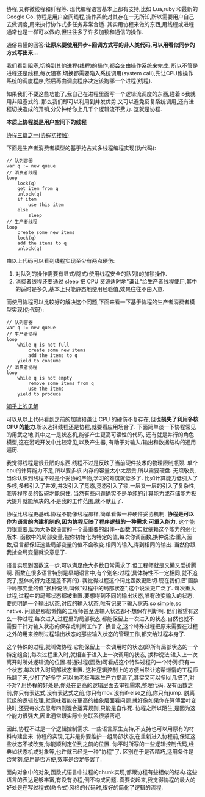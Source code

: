 协程,又称微线程和纤程等.
现代编程语言基本上都有支持,比如 Lua,ruby 和最新的 Google Go.
协程是用户空间线程,操作系统对其存在一无所知,所以需要用户自己去做调度,用来执行协作式多任务非常合适.
其实用协程来做的东西,用线程或进程通常也是一样可以做的,但往往多了许多加锁和通信的操作.

通俗易懂的回答:**让原来要使用异步+回调方式写的非人类代码,可以用看似同步的方式写出来...**

我们看到阻塞,切换到其他进程(线程)的操作,都会交由操作系统来完成.
所以不管是进程还是线程,每次阻塞,切换都需要陷入系统调用(system call),先让CPU跑操作系统的调度程序,然后再由调度程序决定该跑哪一个进程(线程).

如果我们不要这些功能了,我自己在进程里面写一个逻辑流调度的东西,碰着io我就用非阻塞式的.
那么我们即可以利用到并发优势,又可以避免反复系统调用,还有进程切换造成的开销,分分钟给你上几千个逻辑流不费力.
这就是协程.

**本质上协程就是用户空间下的线程**

[协程三篇之一(协程初接触)](http://blog.csdn.net/gzlaiyonghao/article/details/5397038)

下面是生产者消费者模型的基于抢占式多线程编程实现(伪代码):
```
// 队列容器
var q := new queue
// 消费者线程
loop
	lock(q)
	get item from q
	unlock(q)
	if item
		use this item
	else
		sleep 
// 生产者线程
loop
	create some new items
	lock(q)
	add the items to q
	unlock(q)
```

由以上代码可以看到线程实现至少有两点硬伤:

1. 对队列的操作需要有显式/隐式(使用线程安全的队列)的加锁操作.
2. 消费者线程还要通过 sleep 把 CPU 资源适时地"谦让"给生产者线程使用,其中的适时是多久,基本上只能静态地使用经验值,效果往往不由人意.

而使用协程可以比较好的解决这个问题,下面来看一下基于协程的生产者消费者模型实现(伪代码):
```
// 队列容器
var q := new queue
// 生产者协程
loop
	while q is not full
		create some new items
		add the items to q
	yield to consume
// 消费者协程
loop
	while q is not empty
		remove some items from q
		use the items
	yield to produce
```

[知乎上的见解](http://www.zhihu.com/question/20511233)

可以从以上代码看到之前的加锁和谦让 CPU 的硬伤不复存在,但**也损失了利用多核 CPU 的能力**.所以选择线程还是协程,就要看应用场合了.
下面简单谈一下协程常见的用武之地,其中之一是状态机,能够产生更高可读性的代码,
还有就是并行的角色模型,这在游戏开发中比较常见,以及产生器, 有助于对输入/输出和数据结构的通用遍历.

我觉得线程是很丑陋的东西.线程不过是反映了当前硬件技术的物理限制瓶颈.
单个cpu的计算能力不足,所以要多核.内存的容量太小太昂贵,所以需要硬盘.
无须敬畏,当你认识到线程不过是个妥协的产物,学习的难度就低多了.
比如计算能力低引入了多核,多核引入了并发,并发引入了竞态,竞态引入了锁,一层又一层的引入了复杂性,我等程序员的饭碗才能保住.
当然有些问题确实不是单纯的计算能力或存储能力极大提升就能解决的,不是我的工作范围,就不献丑了.

协程比线程更基础.协程不能像线程那样,简单看做一种硬件妥协机制.
**协程是可以作为语言的内建机制的,因为协程反映了程序逻辑的一种需求:可重入能力.**
这个能力很重要,因为大多数语言的一个最重要的组件--函数,其实就依赖这个能力的弱化版本.
函数中的局部变量,被你初始化为特定的值,每次你调函数,换种说法:重入函数,语言都保证这些局部变量的值不会改变.相同的输入,得到相同的输出.
当然你跟我扯全局变量就没意思了.

语言实现到函数这一步,可以满足绝大多数日常需求了.但工程师就是又懒又爱折腾啊.
函数在很多语言特别是早期语言中,有个别名:过程(具体特性不一定相同,就不追究了,整体的行为还是差不离的).
我觉得过程这个词比函数更贴切.现在我们把"函数中局部变量的值"换种说法,叫做"过程中的局部状态",这个说法更广泛了.
每次重入过程,过程中的局部状态都被重置.要想得到不同的输出状态,唯有改变输入的状态.
要想明确一个输出状态,对应的输入状态,唯有记录下输入状态.so simple,so native.
问题是那帮懒惰的工程师甚至连输入状态都不想保存判断啊.
他们希望有这么一种过程,每次进入,过程里的局部状态,都能保留上一次进入的状态.自然也就不需要干针对输入状态的保存或判断工作了.
换言之,这个特殊过程把原来需要在过程之外的用来控制过程输出状态的那些输入状态的管理工作,都交给过程本身了.

这个特殊的过程,就叫做协程.它能保留上一次调用时的状态(即所有局部状态的一个特定组合),每次过程重入时,就相当于进入上一次调用的状态,
换种说法:进入上一次离开时所处逻辑流的位置.普通过程(函数)可看成这个特殊过程的一个特例:只有一个状态,每次进入时局部状态重置.
这种逻辑控制上的方便当然让这帮懒惰的工程师乐翻了天,少打了好多字,可以向老板叫嚣生产力提高了,其实又可以多lol几把了,对不对?
用协程的好处是,你处在更高的逻辑层面去审视需求,整理代码.
没有函数之前,你只有表达式,没有表达式之前,你只有mov.没有if-else之前,你只有jump.
脱离低级的逻辑处理,就意味着能在更高的抽象层面看问题.就好像如果你在算傅里叶变换时,还要每次去思考四则混合运算规则,只能是自作死.
协程之所以陌生,是因为这个能力很强大,因此通常跟实际业务联系很紧密吧.

因此,协程不过是一个逻辑控制需求.
一些语言原生支持,不支持也可以用原有的材料构建出来.
协程的实现,无非是你要维护一组局部状态,在重新进入协程前,保证这些状态不被改变,你能顺利定位到之前的位置.
你平时所写的一些逻辑控制代码,经典如状态机或对象等,也许就已经是一种"协程"了.
区别在于是否精巧,适用条件是否苛刻,使用是否方便,效率是否足够罢了.

面向对象中的对象,函数式语言中过程的chunk实现,都跟协程有些相似的结构.这些语言的表达足够丰富,有没有协程,倒不构成问题.
真要说起来,我觉得协程的最大的好处是在写过程式(命令式)风格的代码时,很好的简化了逻辑的流程.

